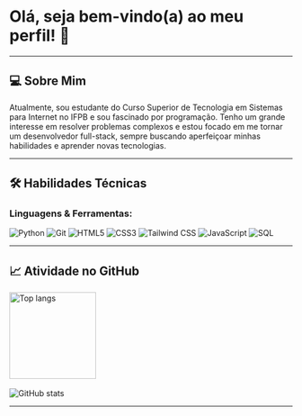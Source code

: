 # Olá, seja bem-vindo(a) ao meu perfil! 👋

---

## 💻 Sobre Mim

Atualmente, sou estudante do Curso Superior de Tecnologia em Sistemas para Internet no IFPB e sou fascinado por programação. Tenho um grande interesse em resolver problemas complexos e estou focado em me tornar um desenvolvedor full-stack, sempre buscando aperfeiçoar minhas habilidades e aprender novas tecnologias.

---

## 🛠️ Habilidades Técnicas

### Linguagens & Ferramentas:

![Python](https://img.shields.io/badge/Python-3776AB?style=for-the-badge&logo=python&logoColor=white)
![Git](https://img.shields.io/badge/Git-F05032?style=for-the-badge&logo=git&logoColor=white)
![HTML5](https://img.shields.io/badge/HTML5-E34F26?style=for-the-badge&logo=html5&logoColor=white)
![CSS3](https://img.shields.io/badge/CSS3-1572B6?style=for-the-badge&logo=css3&logoColor=white)
![Tailwind CSS](https://img.shields.io/badge/Tailwind_CSS-38B2AC?style=for-the-badge&logo=tailwind-css&logoColor=white)
![JavaScript](https://img.shields.io/badge/JavaScript-F7DF1E?style=for-the-badge&logo=javascript&logoColor=black)
![SQL](https://img.shields.io/badge/SQL-4479A1?style=for-the-badge&logo=mysql&logoColor=white)


---

## 📈 Atividade no GitHub

<div>
  <img style="height:11em;" src="https://github-readme-stats.vercel.app/api/top-langs/?username=maneuu&layout=compact&bg_color=000000&title_color=0066ff&text_color=ffffff&border_color=000000&langs_count=6" alt="Top langs"/>
  <br>
  <br>
  <img  src="https://github-readme-stats.vercel.app/api?username=maneuu&show_icons=true&bg_color=000000&title_color=0066ff&text_color=ffffff&border_color=000000&icon_color=0066ff&include_all_commits=true&count_private=true" alt="GitHub stats"/>
</div>

---
